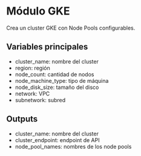 # Módulo GKE

Crea un cluster GKE con Node Pools configurables.

## Variables principales
- cluster_name: nombre del cluster
- region: región
- node_count: cantidad de nodos
- node_machine_type: tipo de máquina
- node_disk_size: tamaño del disco
- network: VPC
- subnetwork: subred

## Outputs
- cluster_name: nombre del cluster
- cluster_endpoint: endpoint de API
- node_pool_names: nombres de los node pools
